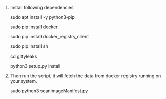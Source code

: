 1. Install following dependencies

	sudo apt install -y python3-pip
	
	sudo pip install docker
	
	sudo pip install docker_registry_client
	
	sudo pip install sh
	
	cd gittyleaks
	
	python3 setup.py install

2. Then run the script, it will fetch the data from docker registry running on your system.

	sudo python3 scanImageManifest.py
